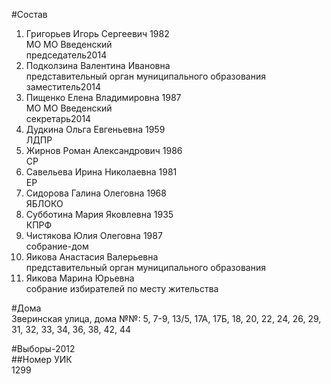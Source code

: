 #Состав  
1. Григорьев Игорь Сергеевич 1982  
    МО МО Введенский  
    председатель2014  
2. Подколзина Валентина Ивановна  
    представительный орган муниципального образования  
    заместитель2014  
3. Пищенко Елена Владимировна 1987  
    МО МО Введенский  
    секретарь2014  
4. Дудкина Ольга Евгеньевна 1959  
    ЛДПР  
5. Жирнов Роман Александрович 1986  
    СР  
6. Савельева Ирина Николаевна 1981  
    ЕР  
7. Сидорова Галина Олеговна 1968  
    ЯБЛОКО  
8. Субботина Мария Яковлевна 1935  
    КПРФ  
9. Чистякова Юлия Олеговна 1987  
    собрание-дом  
10. Яикова Анастасия Валерьевна  
    представительный орган муниципального образования  
11. Яикова Марина Юрьевна  
    собрание избирателей по месту жительства  
  
#Дома  
Зверинская улица, дома №№: 5, 7-9, 13/5, 17А, 17Б, 18, 20, 22, 24, 26, 29, 31, 32, 33, 34, 36, 38, 42, 44  
  
#Выборы-2012  
##Номер УИК  
1299  
